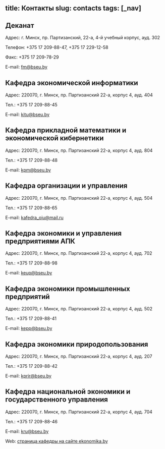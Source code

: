 title: Контакты
slug: contacts
tags: [_nav]
---

Деканат
---------

Адрес: г. Минск, пр. Партизанский, 22-а, 4-й учебный корпус, ауд. 302

Телефон: +375 17 209-88-47, +375 17 229-12-58

Факс: +375 17 209-78-29

E-mail: <fm@bseu.by>

Кафедра экономической информатики
-------------------------

Адрес: 220070, г. Минск, пр. Партизанский 22-а, корпус 4, ауд. 404

Тел.: +375 17 209-88-45

E-mail: <kitu@bseu.by>

Кафедра прикладной математики и экономической кибернетики
-------------------------------------------------

Адрес: 220070, г. Минск, пр. Партизанский 22-а, корпус 4, ауд. 804

Тел.: +375 17 209-88-48

E-mail: <kpm@bseu.by>

Кафедра oрганизации и управления
------------------------

Адрес: 220070, г. Минск, пр. Партизанский 22-а, корпус 4, ауд. 504

Тел.: +375 17 209-88-65

E-mail: <kafedra_oiu@mail.ru>

Кафедра экономики и управления предприятиями АПК
----------------------------------------

Адрес: 220070, г. Минск, пр. Партизанский 22-а, корпус 4, ауд. 702

Тел.: +375 17 209-88-98

E-mail: <keup@bseu.by>

Кафедра экономики промышленных предприятий
----------------------------------

Адрес: 220070, г. Минск, пр. Партизанский 22-а, корпус 4, ауд. 502

Тел.: +375 17 209-88-41

E-mail: <kepp@bseu.by>

Кафедра экономики природопользования
----------------------------

Адрес: 220070, г. Минск, пр. Партизанский 22-а, корпус 4, ауд. 207

Тел.: +375 17 209-88-42

E-mail: <kprir@bseu.by>

Кафедра национальной экономики и государственного управления
----------------------------------------------------

Адрес: 220070, г. Минск, пр. Партизанский 22-а, корпус 4, ауд. 704

Тел.: +375 17 209-88-46

E-mail: <kru@bseu.by>

Web: [страница кафедры на сайте ekonomika.by](http://ekonomika.by/kafedra)
